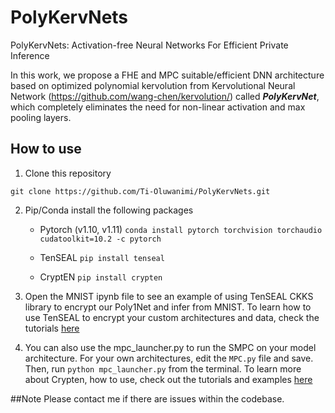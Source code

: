 # PolyKervNets
PolyKervNets: Activation-free Neural Networks For Efficient Private Inference

In this work, we propose a FHE and MPC suitable/efficient DNN architecture based on optimized polynomial kervolution from Kervolutional Neural Network (https://github.com/wang-chen/kervolution/) called _**PolyKervNet**_, which completely eliminates the need for non-linear activation and max pooling layers.

## How to use
1. Clone this repository

```
git clone https://github.com/Ti-Oluwanimi/PolyKervNets.git
```

2. Pip/Conda install the following packages
    - Pytorch (v1.10, v1.11)
   ```conda install pytorch torchvision torchaudio cudatoolkit=10.2 -c pytorch```
    
    - TenSEAL
    ```pip install tenseal```
    
    - CryptEN
    ```pip install crypten```
    
3. Open the MNIST ipynb file to see an example of using TenSEAL CKKS library to encrypt our Poly1Net and infer from MNIST. To learn how to use TenSEAL to encrypt your custom architectures and data, check the tutorials [here](https://github.com/OpenMined/TenSEAL)
4. You can also use the mpc_launcher.py to run the SMPC on your model architecture. For your own architectures, edit the ```MPC.py``` file and save. Then, run ```python mpc_launcher.py``` from the terminal. To learn more about Crypten, how to use, check out the tutorials and examples [here](https://github.com/facebookresearch/CrypTen)

##Note
Please contact me if there are issues within the codebase. 
